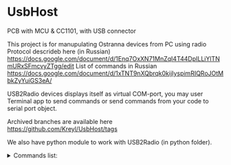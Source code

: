 # UsbHost
PCB with MCU &amp; CC1101, with USB connector

This project is for manupulating Ostranna devices from PC using radio
Protocol descrideb here (in Russian) https://docs.google.com/document/d/1Enq7OxXN71MnZqI4T44DpILLiYlTNmURxSFmcvyZTgg/edit
List of commands in Russian https://docs.google.com/document/d/1xTNT9nXQbrqk0kijIyspimRIQRoJOtMbkZyYuiGS3eA/

USB2Radio devices displays itself as virtual COM-port, you may user Terminal app to send commands or send commands from your code to serial port object. 

Archived branches are available here https://github.com/Kreyl/UsbHost/tags

We also have python module to work with USB2Radio  (in python folder). 

<details>
  <summary>Commands list:</summary> 

*get_port_list() function returns list of available comports as ['COM3', 'COM5', 'COM20' ...];

*get_device_port function returns first found port with Ostranna device (answer 'Ack 0' to 'Ping\r\n') as 'COM4';

*get_all_device_ports() returns list of comports with Ostranna devices connected 
                        (answer 'Ack 0' to 'Ping\r\n') as ['COM4', ...];

*open_port(port_id: str) takes comport as str parameter (open_port('COM4') and returns open port or None;

*send command(ser, command, parameters) send command with parameters to ser port, returns send status
              ("ok", "Bad data", "Unknown command" or "No device port") ;

*send query(ser, command, parameters) send query with parameters to ser port and returns answer;

*close_port(ser) gets result of open_port(port_id) as parameter and closes it .
</details>
